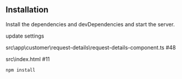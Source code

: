 ## Installation
Install the dependencies and devDependencies and start the server.

update settings 

src\app\customer\request-details\request-details-component.ts #48

src\index.html #11
```sh
npm install 
```